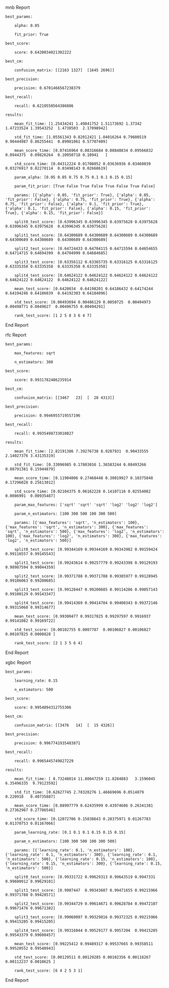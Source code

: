 mnb Report

	best_params:

		alpha: 0.05

		fit_prior: True

	best_score:

		score: 0.6420034021302222

	best_cm:

		confusion_matrix: [[2163 1327]  [1645 2696]]

	best_precision:

		precision: 0.6701466567238379

	best_recall:

		recall: 0.6210550564386086

	results:

		mean_fit_time: [1.25434241 1.49841752 1.51173692 1.37342    1.47233524 1.39543252  1.4738503  2.17098942]

		std_fit_time: [1.05561343 0.82012421 1.04016264 0.79600519 0.90444987 0.86255441  0.89981061 0.57707409]

		mean_score_time: [0.07416964 0.08316684 0.08848834 0.09566832 0.0944375  0.09826264  0.10950718 0.10941   ]

		std_score_time: [0.04312224 0.01708052 0.03636936 0.03460039 0.03276917 0.02270114  0.03498143 0.02668619]

		param_alpha: [0.05 0.05 0.75 0.75 0.1 0.1 0.15 0.15]

		param_fit_prior: [True False True False True False True False]

		params: [{'alpha': 0.05, 'fit_prior': True}, {'alpha': 0.05, 'fit_prior': False}, {'alpha': 0.75, 'fit_prior': True}, {'alpha': 0.75, 'fit_prior': False}, {'alpha': 0.1, 'fit_prior': True}, {'alpha': 0.1, 'fit_prior': False}, {'alpha': 0.15, 'fit_prior': True}, {'alpha': 0.15, 'fit_prior': False}]

		split0_test_score: [0.63996345 0.63996345 0.63975628 0.63975628 0.63996345 0.63975628  0.63996345 0.63975628]

		split1_test_score: [0.64300689 0.64300689 0.64300689 0.64300689 0.64300689 0.64300689  0.64300689 0.64300689]

		split2_test_score: [0.64724433 0.64704115 0.64715594 0.64654655 0.64714715 0.64694399  0.64704999 0.64684685]

		split3_test_score: [0.63356112 0.63365735 0.63316125 0.63316125 0.63335358 0.63335358  0.63335358 0.63335358]

		split4_test_score: [0.64624122 0.64624122 0.64624122 0.64624122 0.64624122 0.64624122  0.64624122 0.64624122]

		mean_test_score: [0.6420034  0.64198201 0.64186432 0.64174244 0.64194246 0.64186039  0.64192303 0.64184096]

		std_test_score: [0.00493694 0.00486129 0.0050725  0.00494973 0.00498771 0.0049627  0.00496755 0.00494291]

		rank_test_score: [1 2 5 8 3 6 4 7]

End Report

rfc Report

	best_params:

		max_features: sqrt

		n_estimators: 300

	best_score:

		score: 0.9931782486235914

	best_cm:

		confusion_matrix: [[3467   23]  [  28 4313]]

	best_precision:

		precision: 0.9946955719557196

	best_recall:

		recall: 0.9935498733010827

	results:

		mean_fit_time: [2.82191386 7.39276738 8.9287931  0.90433555 2.14027376 3.43135319]

		std_fit_time: [0.33096985 0.17803016 1.36583244 0.08493266 0.08791381 0.15944879]

		mean_score_time: [0.11904006 0.27468448 0.30019927 0.10375848 0.17296028 0.25613012]

		std_score_time: [0.02104375 0.06162228 0.14107116 0.02554082 0.0086991  0.00935487]

		param_max_features: ['sqrt' 'sqrt' 'sqrt' 'log2' 'log2' 'log2']

		param_n_estimators: [100 300 500 100 300 500]

		params: [{'max_features': 'sqrt', 'n_estimators': 100}, {'max_features': 'sqrt', 'n_estimators': 300}, {'max_features': 'sqrt', 'n_estimators': 500}, {'max_features': 'log2', 'n_estimators': 100}, {'max_features': 'log2', 'n_estimators': 300}, {'max_features': 'log2', 'n_estimators': 500}]

		split0_test_score: [0.99344169 0.99344169 0.99343982 0.99159424 0.99116557 0.99145543]

		split1_test_score: [0.99243614 0.99257779 0.99243398 0.99129193 0.98987594 0.99044359]

		split2_test_score: [0.99371788 0.99371788 0.99385977 0.99128945 0.99186063 0.99200685]

		split3_test_score: [0.99128447 0.99200685 0.99114286 0.99057143 0.99100129 0.99143347]

		split4_test_score: [0.99414369 0.99414704 0.99400343 0.99372146 0.99315068 0.99314677]

		mean_test_score: [0.99300477 0.99317825 0.99297597 0.9916937  0.99141082 0.99169722]

		std_test_score: [0.00102755 0.0007787  0.00106827 0.00106827 0.00107825 0.0008828 ]

		rank_test_score: [2 1 3 5 6 4]

End Report

xgbc Report

	best_params:

		learning_rate: 0.15

		n_estimators: 500

	best_score:

		score: 0.9954894312755306

	best_cm:

		confusion_matrix: [[3476   14]  [  15 4326]]

	best_precision:

		precision: 0.9967741935483871

	best_recall:

		recall: 0.9965445749827229

	results:

		mean_fit_time: [ 8.73248014 11.80047259 11.8284883   3.1596045   6.35496335  9.79123592]

		std_fit_time: [0.62627745 2.78320276 1.46669696 0.0514879  0.220918   0.40735887]

		mean_score_time: [0.88997779 0.62435999 0.43974686 0.26341381 0.27362967 0.27786546]

		std_score_time: [0.12072706 0.15038643 0.28375971 0.01267783 0.01370753 0.01167066]

		param_learning_rate: [0.1 0.1 0.1 0.15 0.15 0.15]

		param_n_estimators: [100 300 500 100 300 500]

		params: [{'learning_rate': 0.1, 'n_estimators': 100}, {'learning_rate': 0.1, 'n_estimators': 300}, {'learning_rate': 0.1, 'n_estimators': 500}, {'learning_rate': 0.15, 'n_estimators': 100}, {'learning_rate': 0.15, 'n_estimators': 300}, {'learning_rate': 0.15, 'n_estimators': 500}]

		split0_test_score: [0.99331722 0.99629313 0.99643519 0.9947331  0.99600912 0.99629101]

		split1_test_score: [0.9907447  0.99343607 0.99471655 0.99215966 0.99371788 0.99428571]

		split2_test_score: [0.99344729 0.99614671 0.99628784 0.99472107 0.99671476 0.99671382]

		split3_test_score: [0.99060097 0.99329816 0.99372325 0.99215966 0.99415205 0.99415205]

		split4_test_score: [0.99316044 0.99529177 0.9957204  0.99415205 0.99543379 0.99600457]

		mean_test_score: [0.99225412 0.99489317 0.99537665 0.99358511 0.99520552 0.99548943]

		std_test_score: [0.00129511 0.00129285 0.00102356 0.00118267 0.00112237 0.0010625 ]

		rank_test_score: [6 4 2 5 3 1]

End Report

